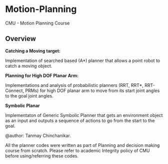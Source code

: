 # Motion-Planning
CMU - Motion Planning Course

## Overview

**Catching a Moving target:**

Implementation of searched based (A*) planner that allows a point robot to catch a moving object. 


**Planning for High DOF Planar Arm:**

Implementations and analysis of probabilistic planners (RRT, RRT*, RRT-Connect, PRMs) for high DOF planar arm to move from its start joint angles to the goal joint angles.


**Symbolic Planar**

Implementaton of Generic Symbolic Planner that gets an environment object as an input and outputs a sequence of actions to go from the start to the goal. 


@author: Tanmay Chinchanikar. 

All the planner codes were written as part of Planning and decision making course from scratch. Please refer to academic Integrity policy of CMU before using/referring these codes.
